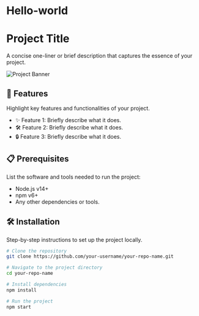 # Hello-world
# Project Title

A concise one-liner or brief description that captures the essence of your project.

![Project Banner](link-to-your-image) <!-- Optional: Add a banner image or logo -->

## 🚀 Features

Highlight key features and functionalities of your project.

- ✨ Feature 1: Briefly describe what it does.
- 🛠️ Feature 2: Briefly describe what it does.
- 🔒 Feature 3: Briefly describe what it does.

## 📋 Prerequisites

List the software and tools needed to run the project:

- Node.js v14+
- npm v6+
- Any other dependencies or tools.

## 🛠️ Installation

Step-by-step instructions to set up the project locally.

```bash
# Clone the repository
git clone https://github.com/your-username/your-repo-name.git

# Navigate to the project directory
cd your-repo-name

# Install dependencies
npm install

# Run the project
npm start

